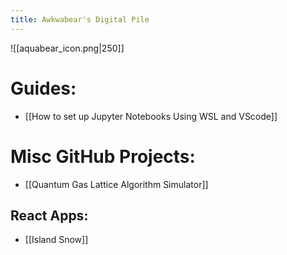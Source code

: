 ```yaml
---
title: Awkwabear's Digital Pile
---
```


![[aquabear_icon.png|250]]
# Guides:
- [[How to set up Jupyter Notebooks Using WSL and VScode]]
# Misc GitHub Projects:
- [[Quantum Gas Lattice Algorithm Simulator]]
## React Apps:
- [[Island Snow]]
